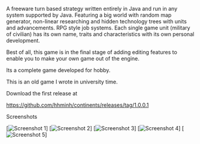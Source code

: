 A freeware turn based strategy written entirely in Java and run in any system supported by Java. Featuring a big world with random map generator, non-linear researching and hidden technology trees with units and advancements. RPG style job systems. Each single game unit (military of civilian) has its own name, traits and characteristics with its own personal development.

Best of all, this game is in the final stage of adding editing features to enable you to make your own game out of the engine.

Its a complete game developed for hobby.

This is an old game I wrote in university time.

Download the first release at

https://github.com/hhminh/continents/releases/tag/1.0.0.1

Screenshots

[![Screenshot 1](/documentations/screenshots/screenshot01.gif?raw=true "Screenshot 1")]
[![Screenshot 2](/documentations/screenshots/screenshot001.gif?raw=true "Screenshot 2")]
[![Screenshot 3](/documentations/screenshots/screenshot02.gif?raw=true "Screenshot 3")]
[![Screenshot 4](/documentations/screenshots/screenshot002.gif?raw=true "Screenshot 4")]
[![Screenshot 5](/documentations/screenshots/screenshot003.gif?raw=true "Screenshot 5")]